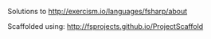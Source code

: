 Solutions to http://exercism.io/languages/fsharp/about

Scaffolded using: http://fsprojects.github.io/ProjectScaffold
